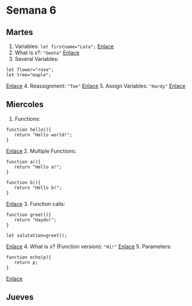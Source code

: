 # Semana 6
## Martes
1. Variables: ```let firstname="Lata";```
[Enlace](https://www.jshero.net/en/koans/var.html)
2. What is x?: ```"Geeta"```
[Enlace](https://www.jshero.net/en/koans/jsx01.html)
3. Several Variables: 
```
let flower="rose";
let tree="maple";
```
[Enlace](https://www.jshero.net/en/koans/var2.html)
4. Reassignment: ```"Toe"```
[Enlace](https://www.jshero.net/en/koans/jsx02.html)
5. Assign Variables: ```"Hardy"```
[Enlace](https://www.jshero.net/en/koans/jsx03.html)

## Miercoles
1. Functions:
```
function hello(){
   return "Hello world!";
}
```
[Enlace](https://www.jshero.net/en/koans/function.html)
2. Multiple Functions:
```
function a(){
   return "Hello a!";
}

function b(){
   return "Hello b!";
}
```
[Enlace](https://www.jshero.net/en/koans/function2.html)
3. Function calls:
```
function greet(){
   return "Haydo!";
}

let salutation=greet();
```
[Enlace](https://www.jshero.net/en/koans/functioncall.html)
4. What is x? (Function version): ```"Hi!"```
[Enlace](https://www.jshero.net/en/koans/jsx04.html)
5. Parameters:
```
function echo(p){
   return p;
}
```
[Enlace](https://www.jshero.net/en/koans/parameter.html)

## Jueves

